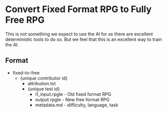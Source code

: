 # Convert Fixed Format RPG to Fully Free RPG

This is not something we expect to use the AI for as there are excellent deterministic tools to do so.  But we feel that this is an excellent way to train the AI.

## Format

* fixed-to-free
  * {unique contributor id}
    * attribution.txt
    * {unique test id}
      * i1_input.rpgle - Old fixed format RPG
      * output.rpgle - New free format RPG
      * metadata.md - difficulty, language, task

